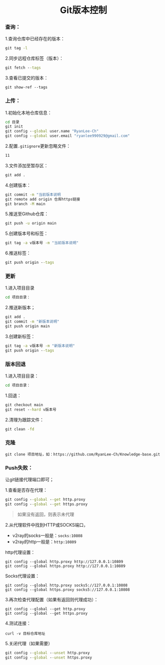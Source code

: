 <h1 style="text-align: center;">Git版本控制</h1>

### 查询：
1.查询仓库中已经存在的版本：
```cmd
git tag -l
```
2.同步远程仓库标签（版本）：
```cmd
git fetch --tags
```

3.查看已提交的版本：
```
git show-ref --tags
```

### 上传：
1.初始化本地仓库信息：
```cmd
cd 目录
git init
git config --global user.name "RyanLee-Ch"
git config --global user.email "ryanlee990929@gmail.com"
```
2.配置`.gitignore`更新忽略文件：
```md
11
```
3.文件添加至暂存区：
```cmd
git add .
```
4.创建版本：
```cmd
git commit -m "当前版本说明
git remote add origin 仓库https链接
git branch -M main
```
5.推送至Github仓库：
```cmd
git push -u origin main
```
5.创建版本号和标签：
```cmd
git tag -a v版本号 -m "当前版本说明"
```
6.推送标签：
```cmd
git push origin --tags
```

### 更新
1.进入项目目录
```cmd
cd 项目目录：
```
2.推送新版本；
```cmd
git add .
git commit -m "新版本说明"
git push origin main
```
3.创建新标签：
```cmd
git tag -a v版本号 -m "新版本说明"
git push origin --tags
```

### 版本回退
1.进入项目目录：
```cmd
cd 项目目录：
```
1.回退：
```cmd
git checkout main
git reset --hard v版本号
```
2.清理为跟踪文件：
```cmd
git clean -fd
```

### 克隆
```
git clone 项目地址，如：https://github.com/RyanLee-Ch/Knowledge-base.git
```

### Push失败：
让git链接代理端口即可；

1.查看是否存在代理：
```cmd
git config --global --get http.proxy
git config --global --get https.proxy
```
> 如果没有返回，则表示未代理

2.从代理软件中找到HTTP或SOCKS端口，
- v2ray的socks一般是：`socks:10808`
- v2ray的http一般是：`http:10809`

http代理设置：
```
git config --global http.proxy http://127.0.0.1:10809
git config --global https.proxy http://127.0.0.1:10809
```
Socks代理设置：
```
git config --global http.proxy socks5://127.0.0.1:10808
git config --global https.proxy socks5://127.0.0.1:10808
```

3.再次检查代理配置（如果有返回则代理成功）：
```
git config --global --get http.proxy
git config --global --get https.proxy
```

4.测试连接：
```
curl -v 目标仓库地址
```

5.关闭代理（如果需要）
```cmd
git config --global --unset http.proxy
git config --global --unset https.proxy
```